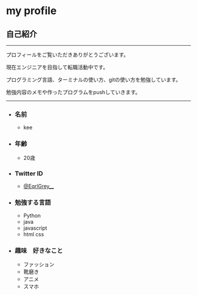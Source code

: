 #  my profile
## 自己紹介

***
プロフィールをご覧いただきありがとうございます。

現在エンジニアを目指して転職活動中です。

プログラミング言語、ターミナルの使い方、gitの使い方を勉強しています。

勉強内容のメモや作ったプログラムをpushしていきます。


***
- ### 名前
    - kee
- ### 年齢
    - 20歳
- ### Twitter ID
    - [@EqrlGrey__](https://twitter.com/EqrlGrey__)
- ### 勉強する言語
    - Python
    - java
    - javascript
    - html css
- ### 趣味　好きなこと
    - ファッション
    - 靴磨き
    - アニメ
    - スマホ
